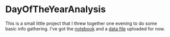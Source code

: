 # DayOfTheYearAnalysis
This is a small little project that I threw together one evening to do some basic info gathering. I've got the [notebook](DayOfYearScraping.ipynb) and a [data file](data.csv) uploaded for now.
